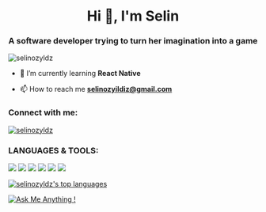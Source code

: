 <h1 align="center">Hi 👋, I'm Selin</h1>
<h3 align="center">A software developer trying to turn her imagination into a game</h3>

<p align="left"> <img src="https://komarev.com/ghpvc/?username=selinozyldz&label=Profile%20views&color=0eb437&style=flat" alt="selinozyldz" /> </p>

- 🌱 I’m currently learning **React Native**

- 📫 How to reach me **selinozyildiz@gmail.com**

<h3 align="left">Connect with me:</h3>
<p align="left">
  <a href="https://www.linkedin.com/in/selinozyildiz" target="blank">
    <img align="center" src="https://img.shields.io/badge/linkedin-%230077B5.svg?style=for-the-badge&logo=linkedin" alt="selinozyldz"/>
  </a>
</p>

<h3 align="left">LANGUAGES & TOOLS:</h3>
<p
</p>
   
[![](https://img.shields.io/badge/HTML5-E34F26?style=for-the-badge&logo=html5&logoColor=white)](https://www.w3.org/TR/2014/REC-html5-20141028/)
[![](https://img.shields.io/badge/PHP-777BB4?style=for-the-badge&logo=php&logoColor=white)](https://www.php.net)
[![](https://img.shields.io/badge/mysql-%2300f.svg?style=for-the-badge&logo=mysql&logoColor=white)](https://www.mysql.com/)
[![](https://img.shields.io/badge/python-3670A0?style=for-the-badge&logo=python&logoColor=ffdd54)](https://www.python.org/)
[![](https://img.shields.io/static/v1?style=for-the-badge&message=Unity&color=222222&logo=Unity&logoColor=FFFFFF&label=)](https://unity.com/)
[![](https://img.shields.io/badge/C%23-239120?style=for-the-badge&logo=c-sharp&logoColor=white)](https://learn.microsoft.com/en-us/dotnet/csharp/)





[![selinozyldz's top languages](https://github-readme-stats.vercel.app/api/top-langs/?username=selinozyldz&theme=blue-green)](https://github.com/anuraghazra/github-readme-stats)



[![Ask Me Anything !](https://img.shields.io/badge/Ask%20me-anything-1abc9c.svg)](https://GitHub.com/selinozyldz/ama)
